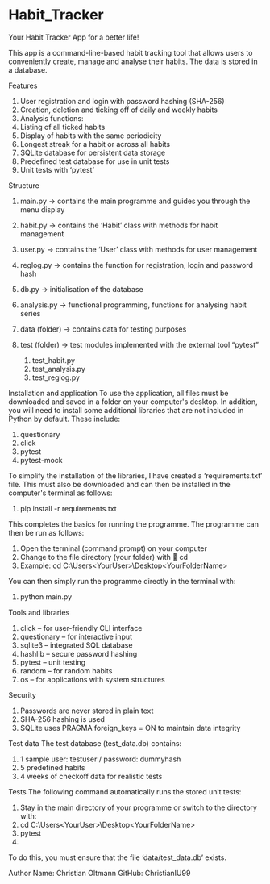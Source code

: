 # Habit_Tracker
Your Habit Tracker App for a better life!

This app is a command-line-based habit tracking tool that allows users to conveniently create, manage and analyse their habits. The data is stored in a database.

Features
1.	User registration and login with password hashing (SHA-256)
2.	Creation, deletion and ticking off of daily and weekly habits
3.	Analysis functions:
4.	Listing of all ticked habits
5.	Display of habits with the same periodicity
6.	Longest streak for a habit or across all habits
7.	SQLite database for persistent data storage
8.	Predefined test database for use in unit tests
9.	Unit tests with ‘pytest’

Structure
1.	main.py → contains the main programme and guides you through the menu display 
2.	habit.py → contains the ‘Habit’ class with methods for habit management
3.	user.py → contains the ‘User’ class with methods for user management
4.	reglog.py → contains the function for registration, login and password hash
5.	db.py → initialisation of the database 
6.	analysis.py → functional programming, functions for analysing habit series 
7.	data (folder) → contains data for testing purposes 
8.	test (folder) → test modules implemented with the external tool “pytest”
   
    1.	test_habit.py
    2.	test_analysis.py
    3.	test_reglog.py






Installation and application
To use the application, all files must be downloaded and saved in a folder on your computer's desktop. In addition, you will need to install some additional libraries that are not included in Python by default. These include:

1.	questionary
2.	click
3.	pytest
4.	pytest-mock
   
To simplify the installation of the libraries, I have created a ‘requirements.txt’ file. This must also be downloaded and can then be installed in the computer's terminal as follows:

1.	pip install -r requirements.txt
   
This completes the basics for running the programme. The programme can then be run as follows:

1.	Open the terminal (command prompt) on your computer
2.	Change to the file directory (your folder) with  cd <your folder path>
3.	Example: cd C:\Users\<YourUser>\Desktop\<YourFolderName>
   
You can then simply run the programme directly in the terminal with:

1.	python main.py

Tools and libraries
1.	click – for user-friendly CLI interface
2.	questionary – for interactive input
3.	sqlite3 – integrated SQL database
4.	hashlib – secure password hashing
5.	pytest – unit testing
6.	random – for random habits
7.	os – for applications with system structures

Security
1.	Passwords are never stored in plain text
2.	SHA-256 hashing is used
3.	SQLite uses PRAGMA foreign_keys = ON to maintain data integrity



Test data
The test database (test_data.db) contains:

1.	1 sample user: testuser / password: dummyhash
2.	5 predefined habits
3.	4 weeks of checkoff data for realistic tests

Tests
The following command automatically runs the stored unit tests:

1.	Stay in the main directory of your programme or switch to the directory with:
2.	cd C:\Users\<YourUser>\Desktop\<YourFolderName>
3.	pytest
4.	
To do this, you must ensure that the file ‘data/test_data.db’ exists. 

Author
Name: Christian Oltmann
GitHub: ChristianIU99

